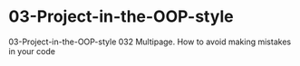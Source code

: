 # 03-Project-in-the-OOP-style
03-Project-in-the-OOP-style
032 Multipage. How to avoid making mistakes in your code
